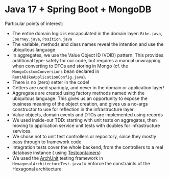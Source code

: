# Java 17 + Spring Boot + MongoDB

Particular points of interest:

- The entire domain logic is encapsulated in the domain layer: `Bike.java`, `Journey.java`, `Position.java`
- The variable, methods and class names reveal the intention and use the ubiquitous language
- In aggregates, we use the Value Object ID (VOID) pattern. This provides additional type-safety for our code, but
  requires a manual unwrapping when converting to DTOs and storing in Mongo (cf. the `MongoCustomConversions` bean
  declared in `RentABikeApplicationConfig.java`).
- There is no (zero) setter in the code!
- Getters are used sparingly, and never in the domain or application layer!
- Aggregates are created using factory methods named with the ubiquitous language. This gives us an opportunity to
  expose the business meaning of the object creation, and gives us a no-args constructor to use for reflection in the
  infrastructure layer.
- Value objects, domain events and DTOs are implemented using records
- We used inside-out TDD: starting with unit tests on aggregates, then moving to application service unit tests with
  doubles for infrastructure services.
- We chose not to unit test controllers or repository, since they mostly pass through to framework code
- Integration tests cover the whole backend, from the controllers to a real database instance (
  using [Testcontainers](https://www.testcontainers.org/))
- We used the [ArchUnit](https://www.archunit.org/) testing framework in `HexagonalArchitectureTest.java` to enforce the
  constraints of the Hexagonal architecture
